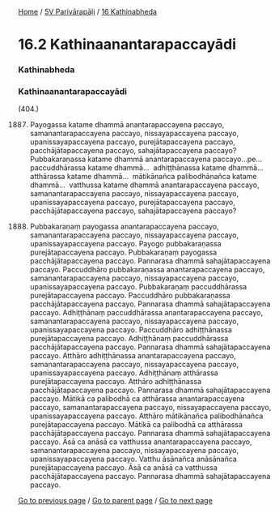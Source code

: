 
[Home](/) / [5V Parivārapāḷi](/tipitaka/5V.md) / [16 Kathinabheda](/tipitaka/5V/16.md)

# 16.2 Kathinaanantarapaccayādi

### Kathinabheda

### Kathinaanantarapaccayādi

(404.)

1887. Payogassa katame dhammā anantarapaccayena paccayo, samanantarapaccayena paccayo, nissayapaccayena paccayo, upanissayapaccayena paccayo, purejātapaccayena paccayo, pacchājātapaccayena paccayo, sahajātapaccayena paccayo? Pubbakaraṇassa katame dhammā anantarapaccayena paccayo…pe…  paccuddhārassa katame dhammā…  adhiṭṭhānassa katame dhammā…  atthārassa katame dhammā…  mātikānañca palibodhānañca katame dhammā…  vatthussa katame dhammā anantarapaccayena paccayo, samanantarapaccayena paccayo, nissayapaccayena paccayo, upanissayapaccayena paccayo, purejātapaccayena paccayo, pacchājātapaccayena paccayo, sahajātapaccayena paccayo?

1888. Pubbakaraṇaṃ payogassa anantarapaccayena paccayo, samanantarapaccayena paccayo, nissayapaccayena paccayo, upanissayapaccayena paccayo. Payogo pubbakaraṇassa purejātapaccayena paccayo. Pubbakaraṇaṃ payogassa pacchājātapaccayena paccayo. Pannarasa dhammā sahajātapaccayena paccayo. Paccuddhāro pubbakaraṇassa anantarapaccayena paccayo, samanantarapaccayena paccayo, nissayapaccayena paccayo, upanissayapaccayena paccayo. Pubbakaraṇaṃ paccuddhārassa purejātapaccayena paccayo. Paccuddhāro pubbakaraṇassa pacchājātapaccayena paccayo. Pannarasa dhammā sahajātapaccayena paccayo. Adhiṭṭhānaṃ paccuddhārassa anantarapaccayena paccayo, samanantarapaccayena paccayo, nissayapaccayena paccayo, upanissayapaccayena paccayo. Paccuddhāro adhiṭṭhānassa purejātapaccayena paccayo. Adhiṭṭhānaṃ paccuddhārassa pacchājātapaccayena paccayo. Pannarasa dhammā sahajātapaccayena paccayo. Atthāro adhiṭṭhānassa anantarapaccayena paccayo, samanantarapaccayena paccayo, nissayapaccayena paccayo, upanissayapaccayena paccayo. Adhiṭṭhānaṃ atthārassa purejātapaccayena paccayo. Atthāro adhiṭṭhānassa pacchājātapaccayena paccayo. Pannarasa dhammā sahajātapaccayena paccayo. Mātikā ca palibodhā ca atthārassa anantarapaccayena paccayo, samanantarapaccayena paccayo, nissayapaccayena paccayo, upanissayapaccayena paccayo. Atthāro mātikānañca palibodhānañca purejātapaccayena paccayo. Mātikā ca palibodhā ca atthārassa pacchājātapaccayena paccayo. Pannarasa dhammā sahajātapaccayena paccayo. Āsā ca anāsā ca vatthussa anantarapaccayena paccayo, samanantarapaccayena paccayo, nissayapaccayena paccayo, upanissayapaccayena paccayo. Vatthu āsānañca anāsānañca purejātapaccayena paccayo. Āsā ca anāsā ca vatthussa pacchājātapaccayena paccayo. Pannarasa dhammā sahajātapaccayena paccayo.

[Go to previous page](/tipitaka/5V/16/16.1.md) / [Go to parent page](/tipitaka/5V/16.md) / [Go to next page](/tipitaka/5V/16/16.3.md)


